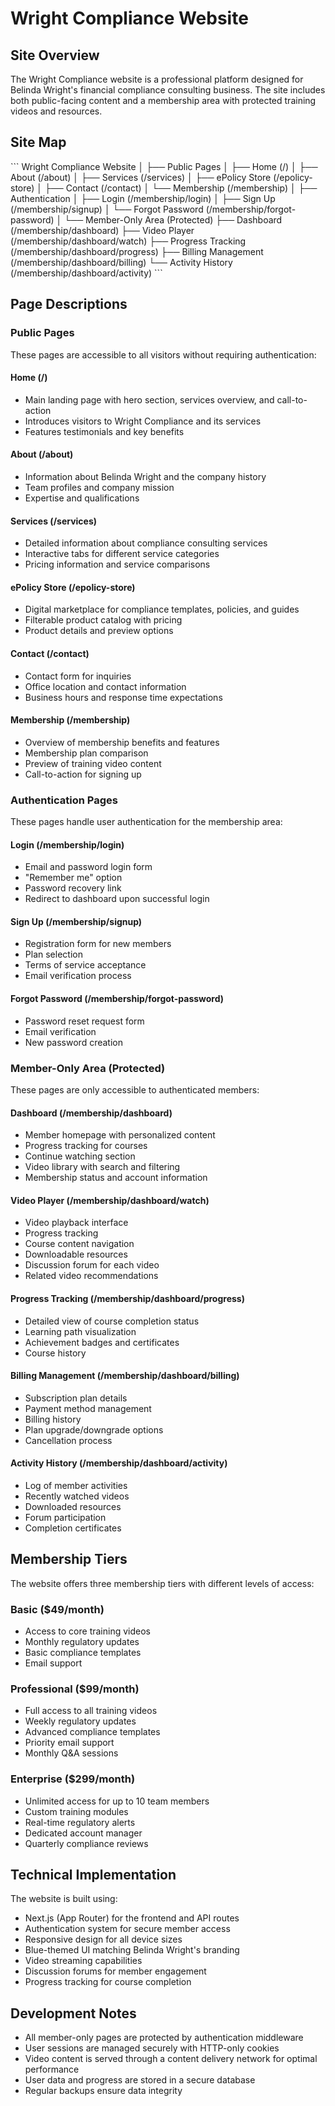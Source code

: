 # Wright Compliance Website

## Site Overview

The Wright Compliance website is a professional platform designed for Belinda Wright's financial compliance consulting business. The site includes both public-facing content and a membership area with protected training videos and resources.

## Site Map

\`\`\`
Wright Compliance Website
│
├── Public Pages
│   ├── Home (/)
│   ├── About (/about)
│   ├── Services (/services)
│   ├── ePolicy Store (/epolicy-store)
│   ├── Contact (/contact)
│   └── Membership (/membership)
│
├── Authentication
│   ├── Login (/membership/login)
│   ├── Sign Up (/membership/signup)
│   └── Forgot Password (/membership/forgot-password)
│
└── Member-Only Area (Protected)
    ├── Dashboard (/membership/dashboard)
    ├── Video Player (/membership/dashboard/watch)
    ├── Progress Tracking (/membership/dashboard/progress)
    ├── Billing Management (/membership/dashboard/billing)
    └── Activity History (/membership/dashboard/activity)
\`\`\`

## Page Descriptions

### Public Pages

These pages are accessible to all visitors without requiring authentication:

#### Home (/)
- Main landing page with hero section, services overview, and call-to-action
- Introduces visitors to Wright Compliance and its services
- Features testimonials and key benefits

#### About (/about)
- Information about Belinda Wright and the company history
- Team profiles and company mission
- Expertise and qualifications

#### Services (/services)
- Detailed information about compliance consulting services
- Interactive tabs for different service categories
- Pricing information and service comparisons

#### ePolicy Store (/epolicy-store)
- Digital marketplace for compliance templates, policies, and guides
- Filterable product catalog with pricing
- Product details and preview options

#### Contact (/contact)
- Contact form for inquiries
- Office location and contact information
- Business hours and response time expectations

#### Membership (/membership)
- Overview of membership benefits and features
- Membership plan comparison
- Preview of training video content
- Call-to-action for signing up

### Authentication Pages

These pages handle user authentication for the membership area:

#### Login (/membership/login)
- Email and password login form
- "Remember me" option
- Password recovery link
- Redirect to dashboard upon successful login

#### Sign Up (/membership/signup)
- Registration form for new members
- Plan selection
- Terms of service acceptance
- Email verification process

#### Forgot Password (/membership/forgot-password)
- Password reset request form
- Email verification
- New password creation

### Member-Only Area (Protected)

These pages are only accessible to authenticated members:

#### Dashboard (/membership/dashboard)
- Member homepage with personalized content
- Progress tracking for courses
- Continue watching section
- Video library with search and filtering
- Membership status and account information

#### Video Player (/membership/dashboard/watch)
- Video playback interface
- Progress tracking
- Course content navigation
- Downloadable resources
- Discussion forum for each video
- Related video recommendations

#### Progress Tracking (/membership/dashboard/progress)
- Detailed view of course completion status
- Learning path visualization
- Achievement badges and certificates
- Course history

#### Billing Management (/membership/dashboard/billing)
- Subscription plan details
- Payment method management
- Billing history
- Plan upgrade/downgrade options
- Cancellation process

#### Activity History (/membership/dashboard/activity)
- Log of member activities
- Recently watched videos
- Downloaded resources
- Forum participation
- Completion certificates

## Membership Tiers

The website offers three membership tiers with different levels of access:

### Basic ($49/month)
- Access to core training videos
- Monthly regulatory updates
- Basic compliance templates
- Email support

### Professional ($99/month)
- Full access to all training videos
- Weekly regulatory updates
- Advanced compliance templates
- Priority email support
- Monthly Q&A sessions

### Enterprise ($299/month)
- Unlimited access for up to 10 team members
- Custom training modules
- Real-time regulatory alerts
- Dedicated account manager
- Quarterly compliance reviews

## Technical Implementation

The website is built using:
- Next.js (App Router) for the frontend and API routes
- Authentication system for secure member access
- Responsive design for all device sizes
- Blue-themed UI matching Belinda Wright's branding
- Video streaming capabilities
- Discussion forums for member engagement
- Progress tracking for course completion

## Development Notes

- All member-only pages are protected by authentication middleware
- User sessions are managed securely with HTTP-only cookies
- Video content is served through a content delivery network for optimal performance
- User data and progress are stored in a secure database
- Regular backups ensure data integrity
